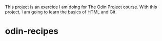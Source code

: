 This project is an exercice I am doing for The Odin Project course.
With this project, I am going to learn the basics of HTML and Git.

# odin-recipes